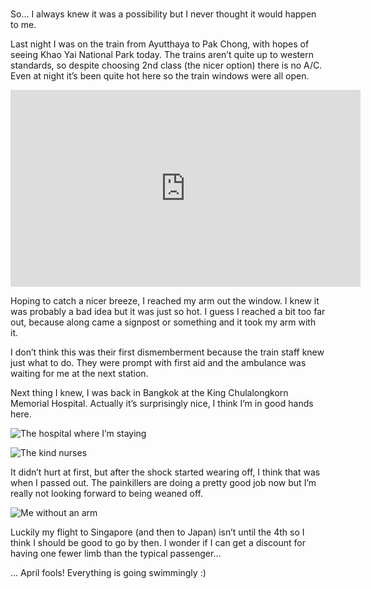 #

So… I always knew it was a possibility but I never thought it would happen to me.

Last night I was on the train from Ayutthaya to Pak Chong, with hopes of seeing Khao Yai National Park today. The trains aren’t quite up to western standards, so despite choosing 2nd class (the nicer option) there is no A/C. Even at night it’s been quite hot here so the train windows were all open.

<iframe width="560" height="315" src="https://www.youtube.com/embed/LTvHGYuWUZg" title="YouTube video player" frameborder="0" allow="accelerometer; autoplay; clipboard-write; encrypted-media; gyroscope; picture-in-picture; web-share" allowfullscreen></iframe>

Hoping to catch a nicer breeze, I reached my arm out the window. I knew it was probably a bad idea but it was just so hot. I guess I reached a bit too far out, because along came a signpost or something and it took my arm with it.

I don’t think this was their first dismemberment because the train staff knew just what to do. They were prompt with first aid and the ambulance was waiting for me at the next station.

Next thing I knew, I was back in Bangkok at the King Chulalongkorn Memorial Hospital. Actually it’s surprisingly nice, I think I’m in good hands here.

![The hospital where I’m staying](/blog/images/2023-04-01_hospital.JPG)

![The kind nurses](/blog/images/2023-04-01_nurses.JPG)

It didn’t hurt at first, but after the shock started wearing off, I think that was when I passed out. The painkillers are doing a pretty good job now but I’m really not looking forward to being weaned off.

![Me without an arm](/blog/images/2023-04-01_armless.JPG)

Luckily my flight to Singapore (and then to Japan) isn’t until the 4th so I think I should be good to go by then. I wonder if I can get a discount for having one fewer limb than the typical passenger…

... April fools! Everything is going swimmingly :)
